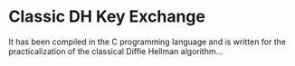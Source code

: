 # Classic DH Key Exchange

It has been compiled in the C programming language and is written for the practicalization of the classical Diffie Hellman algorithm...
